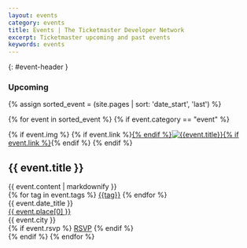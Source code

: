 ```yaml
---
layout: events
category: events
title: Events | The Ticketmaster Developer Network
excerpt: Ticketmaster upcoming and past events
keywords: events
---
```

{: #event-header }
### Upcoming

{% assign sorted_event = (site.pages | sort: 'date_start', 'last') %}

{% for event in sorted_event %}
    {% if event.category == "event" %}
<div class="event" data-event-start="{{ event.date_start }}" data-event-end="{{ event.date_end }}">
    {% if event.img %}
		{% if event.link %}<a href="{{ event.link }}">{% endif %}<img src="{{ event.img }}" class="image" alt="{{event.title}}"/>{% if event.link %}</a>{% endif %}
    {% endif %}
    <div class="col-xs-12 col-sm-9 col-md-9 col-lg-9 comntent">
        <h2>{{ event.title }}</h2>
        {{ event.content | markdownify }}
        <div class="tags">
            {% for tag in event.tags %}
                <a href="{{tag}}" class="tag-btn" tag="{{tag}}">{{tag}}</a>
            {% endfor %}
        </div>
    </div>
    <div class="col-xs-12 col-sm-3 col-md-3 col-lg-3 location">
        <div class="date">{{ event.date_title }}</div>
        <div class="place">
            <a href="{{ event.place[1] }}">{{ event.place[0] }}</a>
        </div>
        <div class="city">{{ event.city }}</div>
        {% if event.rsvp %}
            <a href="{{ event.rsvp }}" class="blue-btn rsvp">RSVP</a>
        {% endif %}
    </div>
   
</div>
    {% endif %}
{% endfor %}